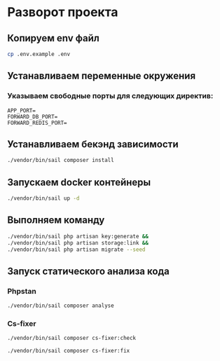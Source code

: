 # Разворот проекта

## Копируем env файл

```bash
cp .env.example .env
```

## Устанавливаем переменные окружения
### Указываем свободные порты для следующих директив:
```
APP_PORT=
FORWARD_DB_PORT=
FORWARD_REDIS_PORT=
```

## Устанавливаем бекэнд зависимости
```bash
./vendor/bin/sail composer install
```


## Запускаем docker контейнеры
```bash
./vendor/bin/sail up -d 
```

## Выполняем команду
```bash
./vendor/bin/sail php artisan key:generate &&
./vendor/bin/sail php artisan storage:link &&
./vendor/bin/sail php artisan migrate --seed
```

## Запуск статического анализа кода
### Phpstan
```bash
./vendor/bin/sail composer analyse
```
### Cs-fixer
```bash
./vendor/bin/sail composer cs-fixer:check
```
```bash
./vendor/bin/sail composer cs-fixer:fix
```
